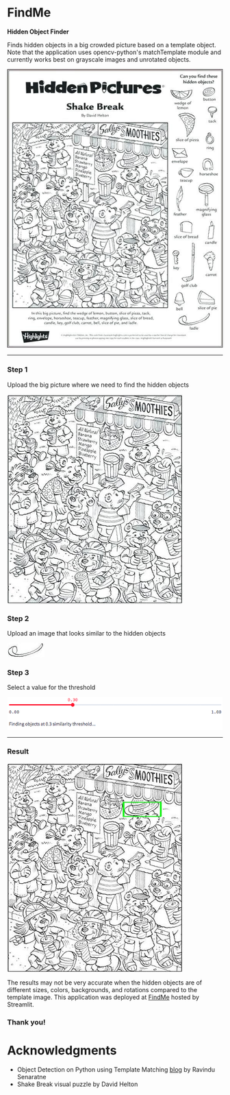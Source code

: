 # FindMe
**Hidden Object Finder**

Finds hidden objects in a big crowded picture based on a template object.
Note that the application uses opencv-python's matchTemplate module and currently works best on grayscale images and unrotated objects.

![Sample Image](/input/ShakeBreak.png)

***

### Step 1

Upload the big picture where we need to find the hidden objects

![Big Picture](/input/ShakeBreak_image.png)

### Step 2

Upload an image that looks similar to the hidden objects

![Hidden Object](/input/ShakeBreak_template2.png)

### Step 3

Select a value for the threshold

![Threshold](/input/Threshold.png)

***

### Result

![Object(s) Found](/input/ShakeBreak_result.png)

The results may not be very accurate when the hidden objects are of different sizes, colors, backgrounds, and rotations compared to the template image.
This application was deployed at [FindMe](https://share.streamlit.io/jonathanadamrico/findme/main/main.py) hosted by Streamlit.

### Thank you!



# Acknowledgments

* Object Detection on Python using Template Matching [blog](https://towardsdatascience.com/object-detection-on-python-using-template-matching-ab4243a0ca62) by Ravindu Senaratne 
* Shake Break visual puzzle by David Helton 




